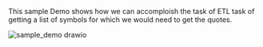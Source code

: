This sample Demo shows how we can accomploish the task of ETL task of getting a list of symbols for which we would need to get the quotes. 

![sample_demo drawio](https://github.com/user-attachments/assets/8d0173fb-66b9-45f5-aae9-15fadbb9ef76)

